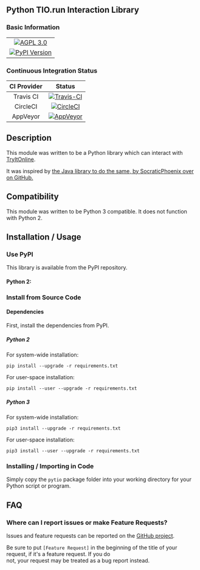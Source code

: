 ## Python TIO.run Interaction Library

### Basic Information

<table>
<tr><td align=center valign=center><a href="http://www.gnu.org/licenses/agpl-3.0" target="_blank"><img src="https://img.shields.io/badge/License-AGPL%20v3-blue.svg" title="AGPL 3.0" /></a></td></tr>
<tr><td align=center valign=center><a href="https://pypi.python.org/pypi/pytio" target="_blank"><img src="http://img.shields.io/pypi/v/pytio.svg" title="PyPI Version" /></a></td></tr>
</table>


### Continuous Integration Status

| CI Provider | Status                                                                                                                                                              |
|:-----------:|:-------------------------------------------------------------------------------------------------------------------------------------------------------------------:|
| Travis CI   | [![Travis-CI](https://travis-ci.org/teward/pytio.svg?branch=master)](https://travis-ci.org/teward/pytio)                                                  |
| CircleCI    | [![CircleCI](https://circleci.com/gh/teward/pytio.svg?style=shield)](https://circleci.com/gh/teward/pytio)                                                |
| AppVeyor    | [![AppVeyor](https://ci.appveyor.com/api/projects/status/uvcfb3l6qwttwe72/branch/master?svg=true)](https://ci.appveyor.com/project/teward/pytio/branch/master) |


## Description

This module was written to be a Python library which can interact with [TryItOnline][1].

It was inspired by [the Java library to do the same, by SocraticPhoenix over on GitHub.][2]

## Compatibility

This module was written to be Python 3 compatible.  It does not function with Python 2.


## Installation / Usage

### Use PyPI

This library is available from the PyPI repository.

#### Python 2:


### Install from Source Code

#### Dependencies

First, install the dependencies from PyPI.

##### Python 2

For system-wide installation:

    pip install --upgrade -r requirements.txt
    
For user-space installation:

    pip install --user --upgrade -r requirements.txt
    
##### Python 3

For system-wide installation:

    pip3 install --upgrade -r requirements.txt

For user-space installation:

    pip3 install --user --upgrade -r requirements.txt

### Installing / Importing in Code

Simply copy the `pytio` package folder into your working directory for your Python script or program.


## FAQ

### Where can I report issues or make Feature Requests?

Issues and feature requests can be reported on the [GitHub project][1].

Be sure to put `[Feature Request]` in the beginning of the  title of your request, if it's a feature request. If you do  
not, your request may be treated as a bug report instead.

[1]: https://tio.run
[2]: https://github.com/SocraticPhoenix/TioJ
[3]: https://github.com/teward/pytio